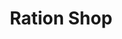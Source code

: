 ---
title: "Ration Shop"
url: /muttathukonnam/ration-shop-muttathukonam-ayathil-road/
shop: convenience
---